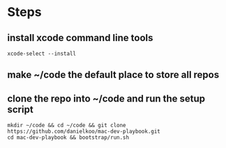 # Steps 

## install xcode command line tools
```
xcode-select --install
```

## make ~/code the default place to store all repos
## clone the repo into ~/code and run the setup script
```
mkdir ~/code && cd ~/code && git clone https://github.com/danielkoo/mac-dev-playbook.git
cd mac-dev-playbook && bootstrap/run.sh
```
